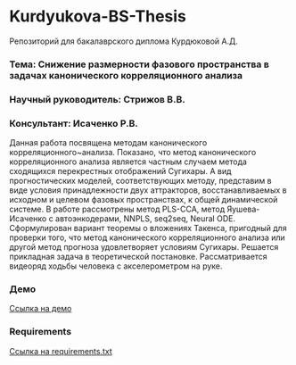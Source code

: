 # Kurdyukova-BS-Thesis
Репозиторий для бакалаврского диплома Курдюковой А.Д.

### Тема: Снижение размерности фазового пространства в задачах канонического корреляционного анализа 

### Научный руководитель: Стрижов В.В.
### Консультант: Исаченко Р.В.

  Данная работа посвящена методам канонического корреляционного~анализа. Показано, что метод канонического корреляционного анализа является частным случаем метода сходящихся перекрестных отображений Сугихары. А вид прогностических моделей, соответствующих методу, представим в виде условия принадлежности двух аттракторов,  восстанавливаемых в исходном и целевом фазовых пространствах, к общей динамической системе. В работе рассмотрены метод PLS-CCA, метод Яушева-Исаченко с автоэнкодерами, NNPLS, seq2seq, Neural ODE. Сформулирован вариант теоремы о вложениях Такенса, пригодный для проверки того, что метод канонического корреляционного анализа или другой метод прогноза удовлетворяет условиям Сугихары. Решается прикладная задача в теоретической постановке. Рассматривается видеоряд ходьбы человека с акселерометром на руке.

### Демо

[Ссылка на демо](https://github.com/Intelligent-Systems-Phystech/Kurdyukova-BS-Thesis/blob/master/code/ccm_accelerometer.ipynb)

### Requirements

[Ссылка на requirements.txt](https://github.com/Intelligent-Systems-Phystech/Kurdyukova-BS-Thesis/blob/master/code/requirements.txt)

